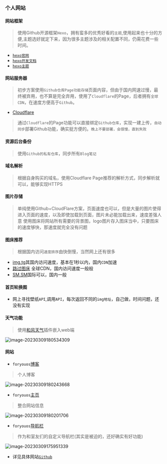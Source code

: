 
###  个人网站

#### 网站框架
> 使用Github开源框架`Hexo`，拥有蛮多的优秀好看的`主题`,使用起来也十分的方便,主题选好就定下来，因为很多主题涉及的相关配置不同，仍需花费一些时间。

* [`hexo官网`](https://hexo.io/zh-cn/)
* [`hexo开发文档`](https://hexo.io/zh-cn/docs/)
* [`hexo主题`](https://hexo.io/themes/)

#### 网站服务器

> 初步方案使用`Github仓库Page功能存储`页面内容，但由于国内网速过慢，最终被弃用，也不算是完全弃用，使用了`Cloudflare`的Page，后者拥有`全球CDN`，在速度方便高于`Github`。
* [Cloudflare](https://www.cloudflare-cn.com/)
> 通过`Cloudflare`的Page功能可以直接绑定`Github仓库`，实现一建上传，`自动同步`部署Github功能，确实挺方便的。`晚上不要部署，会很慢，直到失败`

#### 资源后台备份
> 使用`Github的私有仓库`，同步所有`Blog笔记`

#### 域名解析
> 根据自身购买的域名，使用Cloudflare Page推荐的解析方式，同步解析就可以，能够实现HTTPS

#### 图片存储
> 单纯使用Github+CloudFlare方案，页面速度也可以，但是大量的图片使得进入页面的速度，以及即使加载到页面，图片未必能加载出来，速度差强人意
> 使用图床将网站所有需要的背景图，logo图片存入图床当中，只要图床的速度够快，那速度就完全没有问题

#### 图床推荐
> 根据国内访问`速度排序`由快倒慢，当然网上还有很多
* [img.tg](https://imgtg.com/)其国内访问速度，基本在1秒以内，国内`CDN`加速
* [路过图床](https://imgse.com/) 全球CDN，国内访问速度一般般
* [SM.SM](https://smms.app/)国际可以，国内一般

#### 首页轮换图
* 网上寻找壁纸`API`,调用`API`，每次返回不同的`img地址`，自己做，时间问题，还没有实现

#### 天气功能
> 使用[和风天气](https://widget.qweather.com/)插件嵌入web端

![image-20230309180534309](https://i.imgtg.com/2023/03/09/YfrjU.png)


#### 网站
* `foryouos`[博客](https://www.blog.foryouos.cn)
> 个人博客

![image-20230309180243668](https://i.imgtg.com/2023/03/09/YfZyv.png)


* `foryouos`[主页](www.foryouos.cn)
> 整合网站信息

![image-20230309180201706](https://i.imgtg.com/2023/03/09/Yfvsq.png)

* `foryouos`[导航栏](www.so.foryouos.cn)
> 作为和室友们的自定义导航栏(其实是被迫的，还好确实有好功能)

![image-20230309175951339](https://i.imgtg.com/2023/03/09/YfKUY.png)

* 详见具体网站[`Github`](https://www.github.com/foryouos)